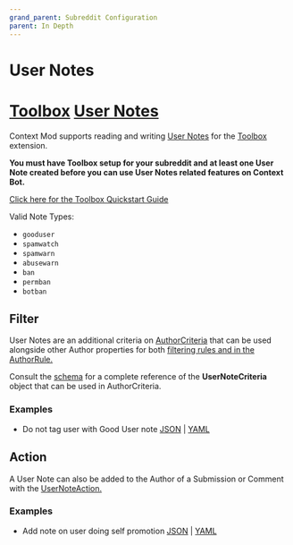 ```yaml
---
grand_parent: Subreddit Configuration
parent: In Depth
---
```


# User Notes

# [Toolbox](https://www.reddit.com/r/toolbox/wiki/docs) [User Notes](https://www.reddit.com/r/toolbox/wiki/docs/usernotes)

Context Mod supports reading and writing [User Notes](https://www.reddit.com/r/toolbox/wiki/docs/usernotes) for the [Toolbox](https://www.reddit.com/r/toolbox/wiki/docs) extension.

**You must have Toolbox setup for your subreddit and at least one User Note created before you can use User Notes related features on Context Bot.** 

[Click here for the Toolbox Quickstart Guide](https://www.reddit.com/r/toolbox/wiki/docs/quick_start)

Valid Note Types:

* `gooduser`
* `spamwatch`
* `spamwarn`
* `abusewarn`
* `ban`
* `permban`
* `botban`

## Filter

User Notes are an additional criteria on [AuthorCriteria](https://json-schema.app/view/%23%2Fdefinitions%2FAuthorCriteria?url=https%3A%2F%2Fraw.githubusercontent.com%2FFoxxMD%2Fcontext-mod%2Fmaster%2Fsrc%2FSchema%2FApp.json) that can be used alongside other Author properties for both [filtering rules and in the AuthorRule.](/docs/moderators/components/author/)

Consult the [schema](https://json-schema.app/view/%23%2Fdefinitions%2FUserNoteCriteria?url=https%3A%2F%2Fraw.githubusercontent.com%2FFoxxMD%2Fcontext-mod%2Fmaster%2Fsrc%2FSchema%2FApp.json) for a complete reference of the **UserNoteCriteria** object that can be used in AuthorCriteria.

### Examples

* Do not tag user with Good User note [JSON](/docs/moderators/components/userNotes/usernoteFilter.json5) | [YAML](/docs/moderators/components/userNotes/usernoteFilter.yaml)

## Action

A User Note can also be added to the Author of a Submission or Comment with the [UserNoteAction.](https://json-schema.app/view/%23%2Fdefinitions%2FUserNoteActionJson?url=https%3A%2F%2Fraw.githubusercontent.com%2FFoxxMD%2Fcontext-mod%2Fmaster%2Fsrc%2FSchema%2FApp.json)


### Examples

* Add note on user doing self promotion [JSON](/docs/moderators/components/userNotes/usernoteSP.json5) | [YAML](/docs/moderators/components/userNotes/usernoteSP.yaml)
